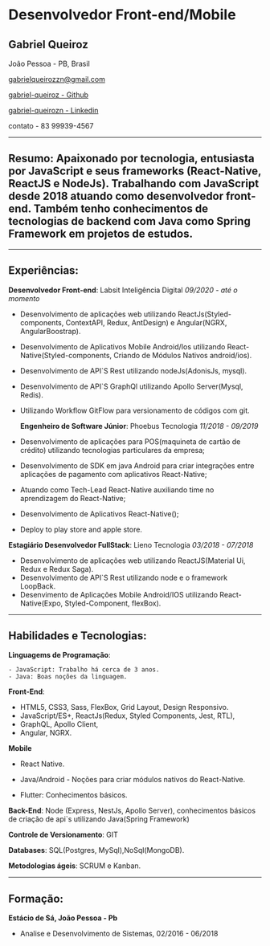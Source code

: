 # Desenvolvedor Front-end/Mobile

## Gabriel Queiroz

João Pessoa - PB, Brasil

[ gabrielqueirozzn@gmail.com](mailto:gabrielqueirozzn@gmail.com)

[ gabriel-queiroz - Github](https://github.com/gabriel-queiroz)

[gabriel-queirozn - Linkedin](https://www.linkedin.com/in/gabriel-queirozn/)

contato - 83 99939-4567

---

## **Resumo**: Apaixonado por tecnologia, entusiasta por JavaScript e seus frameworks (React-Native, ReactJS e NodeJs). Trabalhando com JavaScript desde 2018 atuando como desenvolvedor front-end. Também tenho conhecimentos de tecnologias de backend com Java como Spring Framework em projetos de estudos.

---

## Experiências:

**Desenvolvedor Front-end**: Labsit Inteligência Digital _09/2020 - até o momento_

- Desenvolvimento de aplicações web utilizando ReactJs(Styled-components, ContextAPI, Redux, AntDesign) e Angular(NGRX, AngularBoostrap).
- Desenvolvimento de Aplicativos Mobile Android/Ios utilizando React-Native(Styled-components, Criando de Módulos Nativos android/ios).
- Desenvolvimento de API`S Rest utilizando nodeJs(AdonisJs, mysql).
- Desenvolvimento de API`S GraphQl utilizando Apollo Server(Mysql, Redis).
- Utilizando Workflow GitFlow para versionamento de códigos com git.

  **Engenheiro de Software Júnior**: Phoebus Tecnologia _11/2018 - 09/2019_

- Desenvolvimento de aplicações para POS(maquineta de cartão de crédito) utilizando tecnologias particulares da empresa;
- Desenvolvimento de SDK em java Android para criar integrações entre aplicações de pagamento com aplicativos React-Native;
- Atuando como Tech-Lead React-Native auxiliando time no aprendizagem do React-Native;
- Desenvolvimento de Aplicativos React-Native();
- Deploy to play store and apple store.

**Estagiário Desenvolvedor FullStack**: Lieno Tecnologia _03/2018 - 07/2018_

- Desenvolvimento de aplicações web utilizando ReactJS(Material Ui, Redux e Redux Saga).
- Desenvolvimento de API`S Rest utilizando node e o framework LoopBack.
- Desenvimento de Aplicações Mobile Android/IOS utilizando React-Native(Expo, Styled-Component, flexBox).

---

## Habilidades e Tecnologias:

**Linguagems de Programação**:

    - JavaScript: Trabalho há cerca de 3 anos.
    - Java: Boas noções da linguagem.

**Front-End**:

- HTML5, CSS3, Sass, FlexBox, Grid Layout, Design Responsivo.
- JavaScript/ES+, ReactJs(Redux, Styled Components, Jest, RTL),
- GraphQL, Apollo Client,
- Angular, NGRX.

**Mobile**

- React Native.

- Java/Android - Noções para criar módulos nativos do React-Native.

- Flutter: Conhecimentos básicos.

**Back-End**: Node (Express, NestJs, Apollo Server), conhecimentos básicos de criação de api`s utilizando Java(Spring Framework)

**Controle de Versionamento**: GIT

**Databases**: SQL(Postgres, MySql),NoSql(MongoDB).

**Metodologias ágeis**: SCRUM e Kanban.

---

## Formação:

**Estácio de Sá, João Pessoa - Pb**

- Analise e Desenvolvimento de Sistemas, 02/2016 - 06/2018
